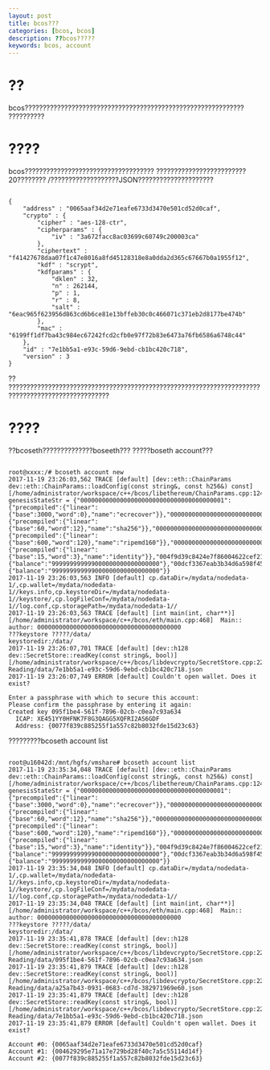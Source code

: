 ```yaml
---
layout: post
title: bcos???
categories: [bcos, bcos]
description: ??bcos?????
keywords: bcos, account
---
```


# ??
bcos????????????????????????????????????????????????????????????? ??????????


# ????
bcos???????????????????????????????????? ????????????????????????? 20???????? /???????????????????JSON?????????????????????


<pre><code>
{
    "address" : "0065aaf34d2e71eafe6733d3470e501cd52d0caf",
    "crypto" : {
        "cipher" : "aes-128-ctr",
        "cipherparams" : {
            "iv" : "3a672facc8ac03699c60749c200003ca"
        },
        "ciphertext" : "f41427678daa07f1c47e8016a8fd45128318e8a0dda2d365c67667b0a1955f12",
        "kdf" : "scrypt",
        "kdfparams" : {
            "dklen" : 32,
            "n" : 262144,
            "p" : 1,
            "r" : 8,
            "salt" : "6eac965f623956d863cd6b6ce81e13bffeb30c0c466071c371eb2d8177be474b"
        },
        "mac" : "6199ff1df7ba43c984ec67242fcd2cfb0e97f72b83e6473a76fb6586a6748c44"
    },
    "id" : "7e1bb5a1-e93c-59d6-9ebd-cb1bc420c718",
    "version" : 3
}
</code></pre>

?? ??????????????????????????????????????????????????????????????????????????????????????????????????
# ????

??bcoseth??????????????boseeth??? ?????boseth account???
<pre><code>
root@xxxx:/# bcoseth account new
2017-11-19 23:26:03,562 TRACE [default] [dev::eth::ChainParams dev::eth::ChainParams::loadConfig(const string&, const h256&) const] [/home/administrator/workspace/c++/bcos/libethereum/ChainParams.cpp:124] genesisStateStr = {"0000000000000000000000000000000000000001":{"precompiled":{"linear":{"base":3000,"word":0},"name":"ecrecover"}},"0000000000000000000000000000000000000002":{"precompiled":{"linear":{"base":60,"word":12},"name":"sha256"}},"0000000000000000000000000000000000000003":{"precompiled":{"linear":{"base":600,"word":120},"name":"ripemd160"}},"0000000000000000000000000000000000000004":{"precompiled":{"linear":{"base":15,"word":3},"name":"identity"}},"004f9d39c8424e7f86004622cef21a0bbe140bfa":{"balance":"999999999999000000000000000000"},"00dcf3367eab3b34d6a598f453d1aee9146b50f3":{"balance":"999999999999000000000000000000"}}
2017-11-19 23:26:03,563 INFO [default] cp.dataDir=/mydata/nodedata-1/,cp.wallet=/mydata/nodedata-1//keys.info,cp.keystoreDir=/mydata/nodedata-1//keystore/,cp.logFileConf=/mydata/nodedata-1//log.conf,cp.storagePath=/mydata/nodedata-1//
2017-11-19 23:26:03,563 TRACE [default] [int main(int, char**)] [/home/administrator/workspace/c++/bcos/eth/main.cpp:468]  Main:: author: 0000000000000000000000000000000000000000
???keystore ?????/data/
keystoredir:/data/
2017-11-19 23:26:07,701 TRACE [default] [dev::h128 dev::SecretStore::readKey(const string&, bool)] [/home/administrator/workspace/c++/bcos/libdevcrypto/SecretStore.cpp:227] Reading/data/7e1bb5a1-e93c-59d6-9ebd-cb1bc420c718.json
2017-11-19 23:26:07,749 ERROR [default] Couldn't open wallet. Does it exist?

Enter a passphrase with which to secure this account:
Please confirm the passphrase by entering it again: 
Created key 095f1be4-561f-7896-02cb-c0ea7c93a634
  ICAP: XE451YY0HFNK7F8G3QAGG5XQFRI2AS6GDF
  Address: {0077f839c885255f1a557c82b8032fde15d23c63}
</code></pre>

?????????bcoseth account list
<pre><code>
root@u16042d:/mnt/hgfs/vmshare# bcoseth account list
2017-11-19 23:35:34,048 TRACE [default] [dev::eth::ChainParams dev::eth::ChainParams::loadConfig(const string&, const h256&) const] [/home/administrator/workspace/c++/bcos/libethereum/ChainParams.cpp:124] genesisStateStr = {"0000000000000000000000000000000000000001":{"precompiled":{"linear":{"base":3000,"word":0},"name":"ecrecover"}},"0000000000000000000000000000000000000002":{"precompiled":{"linear":{"base":60,"word":12},"name":"sha256"}},"0000000000000000000000000000000000000003":{"precompiled":{"linear":{"base":600,"word":120},"name":"ripemd160"}},"0000000000000000000000000000000000000004":{"precompiled":{"linear":{"base":15,"word":3},"name":"identity"}},"004f9d39c8424e7f86004622cef21a0bbe140bfa":{"balance":"999999999999000000000000000000"},"00dcf3367eab3b34d6a598f453d1aee9146b50f3":{"balance":"999999999999000000000000000000"}}
2017-11-19 23:35:34,048 INFO [default] cp.dataDir=/mydata/nodedata-1/,cp.wallet=/mydata/nodedata-1//keys.info,cp.keystoreDir=/mydata/nodedata-1//keystore/,cp.logFileConf=/mydata/nodedata-1//log.conf,cp.storagePath=/mydata/nodedata-1//
2017-11-19 23:35:34,048 TRACE [default] [int main(int, char**)] [/home/administrator/workspace/c++/bcos/eth/main.cpp:468]  Main:: author: 0000000000000000000000000000000000000000
???keystore ?????/data/
keystoredir:/data/
2017-11-19 23:35:41,878 TRACE [default] [dev::h128 dev::SecretStore::readKey(const string&, bool)] [/home/administrator/workspace/c++/bcos/libdevcrypto/SecretStore.cpp:227] Reading/data/095f1be4-561f-7896-02cb-c0ea7c93a634.json
2017-11-19 23:35:41,879 TRACE [default] [dev::h128 dev::SecretStore::readKey(const string&, bool)] [/home/administrator/workspace/c++/bcos/libdevcrypto/SecretStore.cpp:227] Reading/data/a25a7b43-0931-0683-cd7d-382971969e60.json
2017-11-19 23:35:41,879 TRACE [default] [dev::h128 dev::SecretStore::readKey(const string&, bool)] [/home/administrator/workspace/c++/bcos/libdevcrypto/SecretStore.cpp:227] Reading/data/7e1bb5a1-e93c-59d6-9ebd-cb1bc420c718.json
2017-11-19 23:35:41,879 ERROR [default] Couldn't open wallet. Does it exist?

Account #0: {0065aaf34d2e71eafe6733d3470e501cd52d0caf}
Account #1: {004629295e71a17e729bd28f40c7a5c55114d14f}
Account #2: {0077f839c885255f1a557c82b8032fde15d23c63}
</code></pre>


